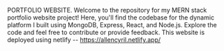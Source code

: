 PORTFOLIO WEBSITE.
Welcome to the repository for my MERN stack portfolio website project! Here, you'll find the codebase for the dynamic platform I built using MongoDB, Express, React, and Node.js. Explore the code and feel free to contribute or provide feedback. 
This website is deployed using netlify -- https://allencyril.netlify.app/
